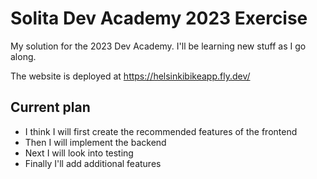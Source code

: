 # Solita Dev Academy 2023 Exercise

My solution for the 2023 Dev Academy. I'll be learning new stuff as I go along.

The website is deployed at https://helsinkibikeapp.fly.dev/

## Current plan

- I think I will first create the recommended features of the frontend
- Then I will implement the backend
- Next I will look into testing
- Finally I'll add additional features
